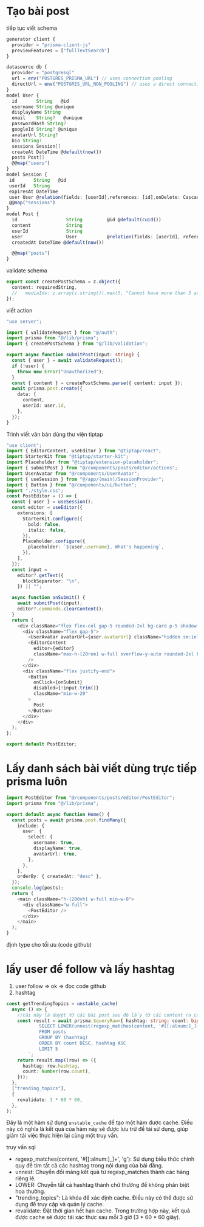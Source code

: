 # Tạo bài post

tiếp tục viết schema

```ts
generator client {
  provider = "prisma-client-js"
  previewFeatures = ["fullTextSearch"]
}

datasource db {
  provider = "postgresql"
  url = env("POSTGRES_PRISMA_URL") // uses connection pooling
  directUrl = env("POSTGRES_URL_NON_POOLING") // uses a direct connection
}
model User {
  id       String   @id
  username String @unique
  displayName String
  email    String?   @unique
  passwordHash String?
  googleId String? @unique
  avatarUrl String?
  bio String?
  sessions Session[]
  createAt DateTime @default(now())
  posts Post[]
  @@map("users")
}
model Session {
 id       String   @id
 userId   String
 expiresAt DateTime
 user User @relation(fields: [userId],references: [id],onDelete: Cascade)
 @@map("sessions")
}
model Post {
  id                  String         @id @default(cuid())
  content             String
  userId              String
  user                User           @relation(fields: [userId], references: [id], onDelete: Cascade)
  createdAt DateTime @default(now())

  @@map("posts")
}
```

validate schema

```ts
export const createPostSchema = z.object({
  content: requiredString,
  //   mediaIds: z.array(z.string()).max(5, "Cannot have more than 5 attachments"),
});
```

viết action

```ts
"use server";

import { validateRequest } from "@/auth";
import prisma from "@/lib/prisma";
import { createPostSchema } from "@/lib/validation";

export async function submitPost(input: string) {
  const { user } = await validateRequest();
  if (!user) {
    throw new Error("Unauthorized");
  }
  const { content } = createPostSchema.parse({ content: input });
  await prisma.post.create({
    data: {
      content,
      userId: user.id,
    },
  });
}
```

Trình viết văn bản dùng thư viện tiptap

```ts
"use client";
import { EditorContent, useEditor } from "@tiptap/react";
import StarterKit from "@tiptap/starter-kit";
import Placeholder from "@tiptap/extension-placeholder";
import { submitPost } from "@/components/posts/editor/actions";
import UserAvatar from "@/components/UserAvatar";
import { useSession } from "@/app/(main)/SessionProvider";
import { Button } from "@/components/ui/button";
import "./style.css";
const PostEditor = () => {
  const { user } = useSession();
  const editor = useEditor({
    extensions: [
      StarterKit.configure({
        bold: false,
        italic: false,
      }),
      Placeholder.configure({
        placeholder: `${user.username}, What's happening`,
      }),
    ],
  });
  const input =
    editor?.getText({
      blockSeparator: "\n",
    }) || "";

  async function onSubmit() {
    await submitPost(input);
    editor?.commands.clearContent();
  }
  return (
    <div className="flex flex-col gap-5 rounded-2xl bg-card p-5 shadow-sm">
      <div className="flex gap-5">
        <UserAvatar avatarUrl={user.avatarUrl} className="hidden sm:inline" />
        <EditorContent
          editor={editor}
          className="max-h-[20rem] w-full overflow-y-auto rounded-2xl bg-background px-5 py-3"
        />
      </div>
      <div className="flex justify-end">
        <Button
          onClick={onSubmit}
          disabled={!input.trim()}
          className="min-w-20"
        >
          Post
        </Button>
      </div>
    </div>
  );
};

export default PostEditor;

```

# Lấy danh sách bài viết dùng trực tiếp prisma luôn

```ts
import PostEditor from "@/components/posts/editor/PostEditor";
import prisma from "@/lib/prisma";

export default async function Home() {
  const posts = await prisma.post.findMany({
    include: {
      user: {
        select: {
          username: true,
          displayName: true,
          avatarUrl: true,
        },
      },
    },
    orderBy: { createdAt: "desc" },
  });
  console.log(posts);
  return (
    <main className="h-[200vh] w-full min-w-0">
      <div className="w-full">
        <PostEditor />
      </div>
    </main>
  );
}

```

định type cho tối ưu (code github)

# lấy user để follow và lấy hashtag

1. user follow => ok => đọc code github
2. hashtag

```ts
const getTrendingTopics = unstable_cache(
  async () => {
    //cái này là duyệt từ cái bài post sau đó lấy từ cái content ra cái có # => đế cái đấy 
    const result = await prisma.$queryRaw<{ hashtag: string; count: bigint }[]>`
            SELECT LOWER(unnest(regexp_matches(content, '#[[:alnum:]_]+', 'g'))) AS hashtag, COUNT(*) AS count
            FROM posts
            GROUP BY (hashtag)
            ORDER BY count DESC, hashtag ASC
            LIMIT 5
        `;
    return result.map((row) => ({
      hashtag: row.hashtag,
      count: Number(row.count),
    }));
  },
  ["trending_topics"],
  {
    revalidate: 3 * 60 * 60,
  },
);
```

Đây là một hàm sử dụng `unstable_cache` để tạo một hàm được cache. Điều này có nghĩa là kết quả của hàm này sẽ được lưu trữ để tái sử dụng, giúp giảm tải việc thực hiện lại cùng một truy vấn.

truy vấn sql 
- regexp_matches(content, '#[[:alnum:]_]+', 'g'): Sử dụng biểu thức chính quy để tìm tất cả các hashtag trong nội dung của bài đăng.
- unnest: Chuyển đổi mảng kết quả từ regexp_matches thành các hàng riêng lẻ.
- LOWER: Chuyển tất cả hashtag thành chữ thường để không phân biệt hoa thường.
- "trending_topics": Là khóa để xác định cache. Điều này có thể được sử dụng để truy cập và quản lý cache.
- revalidate: Đặt thời gian hết hạn cache. Trong trường hợp này, kết quả được cache sẽ được tái xác thực sau mỗi 3 giờ (3 * 60 * 60 giây).
